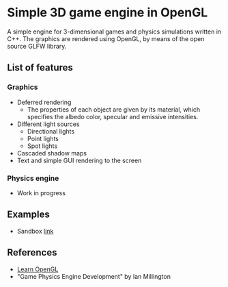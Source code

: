 # Simple 3D game engine in OpenGL

A simple engine for 3-dimensional games and physics simulations written in C++.
The graphics are rendered using OpenGL, by means of the open source GLFW library.

## List of features

### Graphics

- Deferred rendering
    - The properties of each object are given by its material, which specifies
    the albedo color, specular and emissive intensities.
- Different light sources
    - Directional lights
    - Point lights
    - Spot lights
- Cascaded shadow maps
- Text and simple GUI rendering to the screen

### Physics engine

- Work in progress

## Examples

- Sandbox [link](examples/Sandbox)

## References

- [Learn OpenGL](https://learnopengl.com/)
- "Game Physics Engine Development" by Ian Millington
